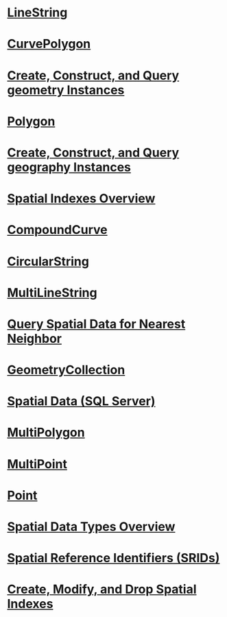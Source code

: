 # [LineString](linestring.md)
# [CurvePolygon](curvepolygon.md)
# [Create, Construct, and Query geometry Instances](create-construct-and-query-geometry-instances.md)
# [Polygon](polygon.md)
# [Create, Construct, and Query geography Instances](create-construct-and-query-geography-instances.md)
# [Spatial Indexes Overview](spatial-indexes-overview.md)
# [CompoundCurve](compoundcurve.md)
# [CircularString](circularstring.md)
# [MultiLineString](multilinestring.md)
# [Query Spatial Data for Nearest Neighbor](query-spatial-data-for-nearest-neighbor.md)
# [GeometryCollection](geometrycollection.md)
# [Spatial Data (SQL Server)](spatial-data-sql-server.md)
# [MultiPolygon](multipolygon.md)
# [MultiPoint](multipoint.md)
# [Point](point.md)
# [Spatial Data Types Overview](spatial-data-types-overview.md)
# [Spatial Reference Identifiers (SRIDs)](spatial-reference-identifiers-srids.md)
# [Create, Modify, and Drop Spatial Indexes](create-modify-and-drop-spatial-indexes.md)
